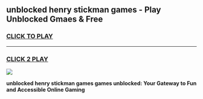 
## unblocked henry stickman games - Play Unblocked Gmaes & Free
<h3>
<a href="https://news.freeplayer.one?title=unblocked_henry_stickman_games&ref=16F">CLICK TO PLAY</a></h3>
<hr>

<h3>
<a href="https://news.freeplayer.one?title=unblocked_henry_stickman_games&ref=16F">CLICK 2 PLAY</a>
  
</h3>

<a href="https://news.freeplayer.one?title=unblocked_henry_stickman_games&ref=16F/"><img src="https://clearcache.store/games.png"></a>


**unblocked henry stickman games games unblocked: Your Gateway to Fun and Accessible Online Gaming**
